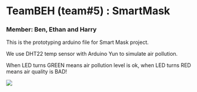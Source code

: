 # TeamBEH (team#5) : SmartMask
### Member: Ben, Ethan and Harry

This is the prototyping arduino file for Smart Mask project.

We use DHT22 temp sensor with Arduino Yun to simulate air pollution. 

When LED turns GREEN means air pollution level is ok, when LED turns RED means air quality is BAD! 

![](https://lh3.googleusercontent.com/oFTcnAjpcrKiOww6FD7KxS2RS919zozzT34u5KQLf7nhmbYndq5qAYIcT2tPBmwejAkcregTMkEbIoXnto22RTy1M1bbek82tQrrpjU6si8BJbAfDTL0zo3qLS4ZWpNdsWRDiSpN4KaZojMBg-PTc1bKQ66yt7XZOGF1HausRRQWU5jTxxClYSs9IPO_TkUknqJj6MLGILgkNmPLia9uciFqyg3SM3lpa4mH-qKa_I18UBkoXutb02KFhnxDfyHECZn77zIBL5AASP5bIMFDQABXVRtuODLseTJiXtaGtHhCaXI-Zd9USBXp4dXW985NCfux666efxS3V-0o0gWA6sG-RNJURtqOUUgRMilY9B_ZmB31mJ7wGe1501YDMai8YEChyv1yp_1sTRzd1L7jxp1kOyZIXLmOIlFtaOXDSMeQwDDfaoWBxnJeKk2UoToe72Ye_t-wn9eS6gAV1A_Xi2N3vNBlfJwB0S1ULA8Au4UZflpiR26rV7qM1FUZaoRCbHKEnXvI0bYcuYM4YI4U85PldFRwUOfeilciXMp_1BF9gr8zYO_YA-c2SLkHVkOOCH10BVZ0h504PxSoo8kLb6SMOoBqJhCgO7xDSxVHll-3FkJSqXnezQ=w554-h739-no)

